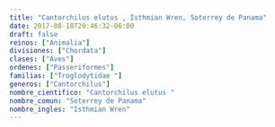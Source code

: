 ```yaml
---
title: "Cantorchilus elutus , Isthmian Wren, Soterrey de Panama"
date: 2017-08-18T20:46:32-06:00
draft: false
reinos: ["Animalia"]
divisiones: ["Chordata"]
clases: ["Aves"]
ordenes: ["Passeriformes"]
familias: ["Troglodytidae "]
generos: ["Cantorchilus"]
nombre_cientifico: "Cantorchilus elutus "
nombre_comun: "Soterrey de Panama"
nombre_ingles: "Isthmian Wren"
---
```

